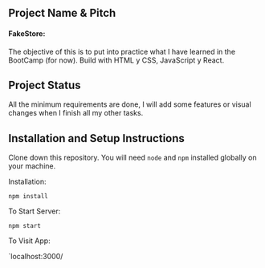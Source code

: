 ## Project Name & Pitch

#### FakeStore:

The objective of this is to put into practice what I have learned in the BootCamp (for now).
Build with HTML y CSS, JavaScript y React.

## Project Status

All the minimum requirements are done, I will add some features or visual changes when I finish all my other tasks.

## Installation and Setup Instructions


Clone down this repository. You will need `node` and `npm` installed globally on your machine.  

Installation:

`npm install`  

To Start Server:

`npm start`  

To Visit App:

`localhost:3000/